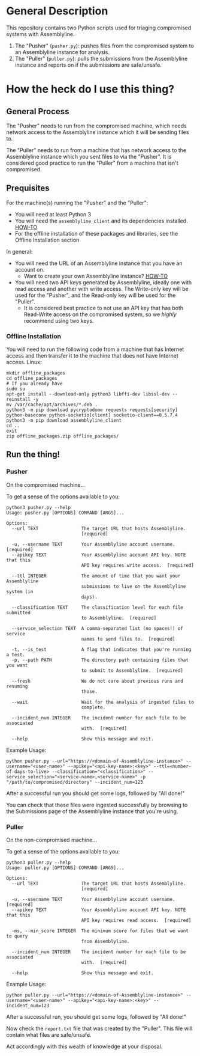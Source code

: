 # General Description
This repository contains two Python scripts used for triaging compromised systems with Assemblyline.
1. The "Pusher" (`pusher.py`): pushes files from the compromised system to an Assemblyline
instance for analysis.
2. The "Puller" (`puller.py`): pulls the submissions from the
Assemblyline instance and reports on if the submissions are safe/unsafe.
   

# How the heck do I use this thing?
## General Process
The "Pusher" needs to run from the compromised machine, which needs network access to the Assemblyline instance
which it will be sending files to.

The "Puller" needs to run from a machine that has network access to the Assemblyline instance
which you sent files to via the "Pusher". It is considered good practice to run the "Puller" from a machine that 
isn't compromised.

## Prequisites
For the machine(s) running the "Pusher" and the "Puller":
- You will need at least Python 3
- You will need the `assemblyline_client` and its dependencies installed. 
  [HOW-TO](https://cybercentrecanada.github.io/assemblyline4_docs/docs/user_manual/assemblyline_client.html)
- For the offline installation of these packages and libraries, see the Offline Installation section

In general:
- You will need the URL of an Assemblyline instance that you have an account on. 
  - Want to create your own Assemblyline instance? [HOW-TO](https://cybercentrecanada.github.io/assemblyline4_docs/docs/installation.html)
- You will need two API keys generated by Assemblyline, ideally one with read access and another with write access. 
  The Write-only key will be used for the "Pusher", and the Read-only key will be used for the "Puller".
  - It is considered best practice to not use an API key that has both Read-Write access on the compromised system, so 
  we *highly* recommend using two keys.
    
### Offline Installation
You will need to run the following code from a machine that has Internet access and then transfer it to the machine
that does not have Internet access.
Linux:
```
mkdir offline_packages
cd offline_packages
# If you already have 
sudo su
apt-get install --download-only python3 libffi-dev libssl-dev --reinstall -y
mv /var/cache/apt/archives/*.deb .
python3 -m pip download pycryptodome requests requests[security] python-baseconv python-socketio[client] socketio-client==0.5.7.4
python3 -m pip download assemblyline_client
cd ..
exit
zip offline_packages.zip offline_packages/
```

## Run the thing!
### Pusher
On the compromised machine...

To get a sense of the options available to you:
```
python3 pusher.py --help
Usage: pusher.py [OPTIONS] COMMAND [ARGS]...

Options:
  --url TEXT                The target URL that hosts Assemblyline.
                            [required]

  -u, --username TEXT       Your Assemblyline account username.  [required]
  --apikey TEXT             Your Assemblyline account API key. NOTE that this
                            API key requires write access.  [required]

  --ttl INTEGER             The amount of time that you want your Assemblyline
                            submissions to live on the Assemblyline system (in
                            days).

  --classification TEXT     The classification level for each file submitted
                            to Assemblyline.  [required]

  --service_selection TEXT  A comma-separated list (no spaces!) of service
                            names to send files to.  [required]

  -t, --is_test             A flag that indicates that you're running a test.
  -p, --path PATH           The directory path containing files that you want
                            to submit to Assemblyline.  [required]

  --fresh                   We do not care about previous runs and resuming
                            those.

  --wait                    Wait for the analysis of ingested files to
                            complete.

  --incident_num INTEGER    The incident number for each file to be associated
                            with.  [required]

  --help                    Show this message and exit.
```

Example Usage:
```
python pusher.py --url="https://<domain-of-Assemblyline-instance>" --username="<user-name>" --apikey="<api-key-name>:<key>" --ttl=<number-of-days-to-live> --classification="<classification>" --service_selection="<service-name>,<service-name>" -p "/path/to/compromised/directory" --incident_num=123
```

After a successful run you should get some logs, followed by "All done!"

You can check that these files were ingested successfully by browsing to the Submissions page of the
Assemblyline instance that you're using.

### Puller
On the non-compromised machine...

To get a sense of the options available to you:
```
python3 puller.py --help
Usage: puller.py [OPTIONS] COMMAND [ARGS]...

Options:
  --url TEXT                The target URL that hosts Assemblyline.
                            [required]

  -u, --username TEXT       Your Assemblyline account username.  [required]
  --apikey TEXT             Your Assemblyline account API key. NOTE that this
                            API key requires read access.  [required]

  -ms, --min_score INTEGER  The minimum score for files that we want to query
                            from Assemblyline.

  --incident_num INTEGER    The incident number for each file to be associated
                            with.  [required]

  --help                    Show this message and exit.
```

Example Usage:
```
python puller.py --url="https://<domain-of-Assemblyline-instance>" --username="<user-name>" --apikey="<api-key-name>:<key>" --incident_num=123
```

After a successful run, you should get some logs, followed by "All done!"

Now check the `report.txt` file that was created by the "Puller". This file will contain what files 
are safe/unsafe.

Act accordingly with this wealth of knowledge at your disposal.

